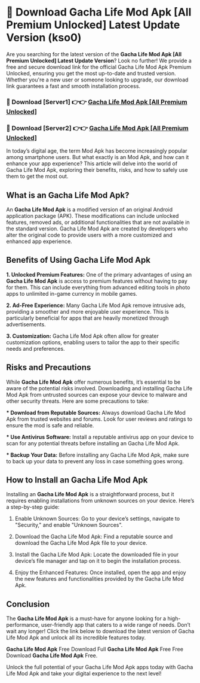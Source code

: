 # 🤖 Download Gacha Life Mod Apk [All Premium Unlocked] Latest Update Version (kso0)

Are you searching for the latest version of the <strong>Gacha Life Mod Apk [All Premium Unlocked] Latest Update Version</strong>? Look no further! We provide a free and secure download link for the official Gacha Life Mod Apk Premium Unlocked, ensuring you get the most up-to-date and trusted version. Whether you're a new user or someone looking to upgrade, our download link guarantees a fast and smooth installation process.


<h3>📌 Download [Server1] 👉👉 <a href="https://hapymods.com?title=Gacha+Life+Mod+Apk&ref=3B1">Gacha Life Mod Apk [All Premium Unlocked]</a></h3>

<h3>📌 Download [Server2] 👉👉 <a href="https://hapymods.com?title=Gacha+Life+Mod+Apk&ref=3B1">Gacha Life Mod Apk [All Premium Unlocked]</a></h3>


In today’s digital age, the term Mod Apk has become increasingly popular among smartphone users. But what exactly is an Mod Apk, and how can it enhance your app experience? This article will delve into the world of Gacha Life Mod Apk, exploring their benefits, risks, and how to safely use them to get the most out.


<h2>What is an Gacha Life Mod Apk?</h2>

An <strong>Gacha Life Mod Apk</strong> is a modified version of an original Android application package (APK). These modifications can include unlocked features, removed ads, or additional functionalities that are not available in the standard version. Gacha Life Mod Apk are created by developers who alter the original code to provide users with a more customized and enhanced app experience.


<h2>Benefits of Using Gacha Life Mod Apk</h2>

<strong> 1. Unlocked Premium Features:</strong> One of the primary advantages of using an <strong>Gacha Life Mod Apk</strong> is access to premium features without having to pay for them. This can include everything from advanced editing tools in photo apps to unlimited in-game currency in mobile games.

<strong> 2. Ad-Free Experience:</strong> Many Gacha Life Mod Apk remove intrusive ads, providing a smoother and more enjoyable user experience. This is particularly beneficial for apps that are heavily monetized through advertisements.

<strong> 3. Customization:</strong> Gacha Life Mod Apk often allow for greater customization options, enabling users to tailor the app to their specific needs and preferences.


<h2>Risks and Precautions</h2>

While <strong>Gacha Life Mod Apk</strong> offer numerous benefits, it’s essential to be aware of the potential risks involved. Downloading and installing Gacha Life Mod Apk from untrusted sources can expose your device to malware and other security threats. Here are some precautions to take:

<strong> * Download from Reputable Sources:</strong> Always download Gacha Life Mod Apk from trusted websites and forums. Look for user reviews and ratings to ensure the mod is safe and reliable.

<strong> * Use Antivirus Software:</strong> Install a reputable antivirus app on your device to scan for any potential threats before installing an Gacha Life Mod Apk.

<strong> * Backup Your Data:</strong> Before installing any Gacha Life Mod Apk, make sure to back up your data to prevent any loss in case something goes wrong.


<h2>How to Install an Gacha Life Mod Apk</h2>

Installing an <strong>Gacha Life Mod Apk</strong> is a straightforward process, but it requires enabling installations from unknown sources on your device. Here’s a step-by-step guide:

 1. Enable Unknown Sources: Go to your device’s settings, navigate to "Security," and enable "Unknown Sources".

 2. Download the Gacha Life Mod Apk: Find a reputable source and download the Gacha Life Mod Apk file to your device.

 3. Install the Gacha Life Mod Apk: Locate the downloaded file in your device’s file manager and tap on it to begin the installation process.

 4. Enjoy the Enhanced Features: Once installed, open the app and enjoy the new features and functionalities provided by the Gacha Life Mod Apk.


<h2><strong>Conclusion</strong></h2>

The <strong>Gacha Life Mod Apk</strong> is a must-have for anyone looking for a high-performance, user-friendly app that caters to a wide range of needs. Don’t wait any longer! Click the link below to download the latest version of Gacha Life Mod Apk and unlock all its incredible features today.

<strong>Gacha Life Mod Apk</strong> Free Download Full <strong>Gacha Life Mod Apk</strong> Free Free Download <strong>Gacha Life Mod Apk</strong> Free.

Unlock the full potential of your Gacha Life Mod Apk apps today with Gacha Life Mod Apk and take your digital experience to the next level!